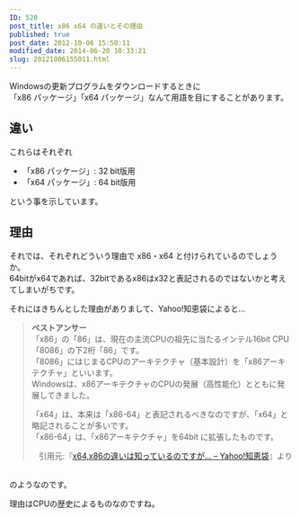 ```yaml
---
ID: 520
post_title: x86 x64 の違いとその理由
published: true
post_date: 2012-10-06 15:50:11
modified_date: 2014-06-20 10:33:21
slug: 20121006155011.html
---
```

<p>Windowsの更新プログラムをダウンロードするときに<br />
「x86 パッケージ」「x64 パッケージ」なんて用語を目にすることがあります。<br />
<!--more--></p>
<h2>違い</h2>
<p>これらはそれぞれ</p>
<ul>
<li>「x86 パッケージ」: 32 bit版用</li>
<li>「x64 パッケージ」: 64 bit版用</li>
</ul>
<p>という事を示しています。</p>
<h2>理由</h2>
<p>それでは、それぞれどういう理由で x86・x64 と付けられているのでしょうか。<br />
64bitがx64であれば、32bitであるx86はx32と表記されるのではないかと考えてしまいがちです。</p>
<p>それにはきちんとした理由がありまして、Yahoo!知恵袋によると…<br />
<BLOCKQUOTE><b>ベストアンサー</b><br />
「x86」の「86」は、現在の主流CPUの祖先に当たるインテル16bit CPU「8086」の下2桁「86」です。<br />
「8086」にはじまるCPUのアーキテクチャ（基本設計）を「x86アーキテクチャ」といいます。<br />
Windowsは、x86アーキテクチャのCPUの発展（高性能化）とともに発展してきました。</p>
<p>「x64」は、本来は「x86-64」と表記されるべきなのですが、「x64」と略記されることが多いです。<br />
「x86-64」は、「x86アーキテクチャ」を64bit に拡張したものです。</p>
<div align="right">引用元:『<a href="http://goo.gl/zd2u0p" target="_blank">x64,x86の違いは知っているのですが&#8230; &#8211; Yahoo!知恵袋</a>』より</div>
<p></BLOCKQUOTE><br />
のようなのです。</p>
<p>理由はCPUの歴史によるものなのですね。</p>
